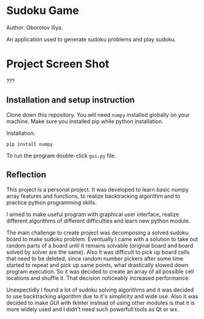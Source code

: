 # Sudoku Game

Author: Oborotov Iliya.

An application used to generate sudoku problems and play sudoku.

# Project Screen Shot

???

## Installation and setup instruction

Clone down this repository. You will need `numpy` installed globally on your machine.
Make sure you installed pip while python installation.

Installation:

`pip install numpy`

To run the program double-click `gui.py` file.

## Reflection

This project is a personal project. It was developed to learn basic numpy array features and functions, to realize backtracking algorithm and to practice python programming skills.

I aimed to make useful program with graphical user interface, realize different algorithms of different difficulties and learn new python module.

The main challenge to create project was decomposing a solved sudoku board to make sudoku problem. Eventually I came with a solution to take out random parts of a board until it remains solvable (original board and board solved by solver are the same). Also it was difficult to pick up board cells that need to be deleted, since random number pickers after some time started to repeat and pick up same points, what drastically slowed down program execution. So it was decided to create an array of all possible cell locations and shuffle it. That decision noticeably increased performance.

Unexpectidly I found a lot of sudoku solving algorithms and it was decided to use backtracking algorithm due to it's simplicity and wide use. Also it was decided to make GUI with tkinter instead of using other modules is that it is more widely used and I didn't need such powerfull tools as Qt or wx.